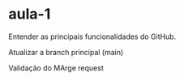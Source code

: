 # aula-1
Entender as principais funcionalidades do GitHub. 

Atualizar a branch principal (main)

Validação do MArge request
